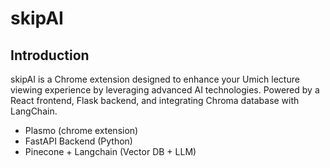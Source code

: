 # skipAI

## Introduction
skipAI is a Chrome extension designed to enhance your Umich lecture viewing experience by leveraging advanced AI technologies. Powered by a React frontend, Flask backend, and integrating Chroma database with LangChain.

- Plasmo (chrome extension)
- FastAPI Backend (Python)
- Pinecone + Langchain (Vector DB + LLM)
